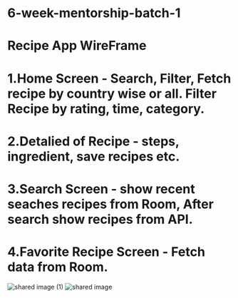 # 6-week-mentorship-batch-1

# Recipe App WireFrame

# 1.Home Screen - Search, Filter, Fetch recipe by country wise or all. Filter Recipe by rating, time, category.
# 2.Detalied of Recipe - steps, ingredient, save recipes etc.
# 3.Search Screen - show recent seaches recipes from Room, After search show recipes from API.
# 4.Favorite Recipe Screen - Fetch data from Room. 


![shared image (1)](https://github.com/user-attachments/assets/4049b27b-4a19-43f2-83f5-4951f203d43b)
![shared image](https://github.com/user-attachments/assets/da895104-6115-4377-bcd9-0def2c803639)
